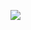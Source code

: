  ![](https://komarev.com/ghpvc/?username=20waystokillsomeone&color=d62828&label=freakshow&style=plastic&abbreviated=true)
